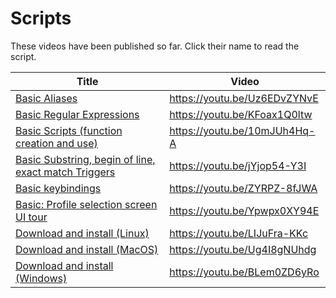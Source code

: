 # Scripts

These videos have been published so far. Click their name to read the script.

|  Title | Video |
|  --- | --- |
|  [Basic Aliases](<Basic Aliases.md>)  | https://youtu.be/Uz6EDvZYNvE |
|  [Basic Regular Expressions](<Basic Regular Expressions.md>)  | https://youtu.be/KFoax1Q0ltw |
|  [Basic Scripts (function creation and use)](<Basic Scripts (function creation and use).md>)  | https://youtu.be/10mJUh4Hq-A |
|  [Basic Substring, begin of line, exact match Triggers](<Basic Substring, begin of line, exact match Triggers.md>)  | https://youtu.be/jYjop54-Y3I |
|  [Basic keybindings](<Basic keybindings.md>)  | https://youtu.be/ZYRPZ-8fJWA |
|  [Basic: Profile selection screen UI tour](<Basic Profile selection screen UI tour.md>)  | https://youtu.be/Ypwpx0XY94E |
|  [Download and install (Linux)](<Download and install (Linux).md>)  | https://youtu.be/LIJuFra-KKc |
|  [Download and install (MacOS)](<Download and install (MacOS).md>)  | https://youtu.be/Ug4I8gNUhdg |
|  [Download and install (Windows)](<Download and install (Windows).md>) | https://youtu.be/BLem0ZD6yRo |